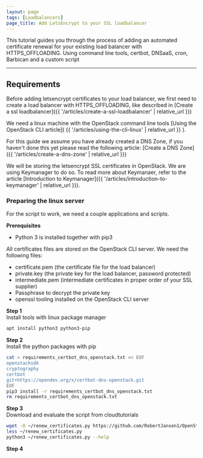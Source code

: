 ```yaml
---
layout: page
tags: [Loadbalancers]
page_title: Add LetsEncrypt to your SSL loadbalancer
---
```


This tutorial guides you through the process of adding an automated certificate renewal for 
your existing load balancer with HTTPS_OFFLOADING. Using command line tools, certbot, DNSaaS, 
cron, Barbican and a custom script 

---

## Requirements
Before adding letsencrypt certificates to your load balancer, we first need to create a load 
balancer with HTTPS_OFFLOADING, like described in [Create a ssl loadbalancer]({{ '/articles/create-a-ssl-loadbalancer' | relative_url }}) 
 
We need a linux machine with the OpenStack command line tools [Using the OpenStack CLI article](
    {{ '/articles/using-the-cli-linux' | relative_url }}
).

For this guide we assume you have already created a DNS Zone, if you haven't
done this yet please read the following article:
[Create a DNS Zone]({{ '/articles/create-a-dns-zone' | relative_url }})
 
We will be storing the letsencrypt SSL certificates in OpenStack. We are using 
Keymanager to do so. To read more about Keymanaer, refer to the article 
[Introduction to Keymanager]({{ '/articles/introduction-to-keymanager' | relative_url }}).



### Preparing the linux server

For the script to work, we need a couple applications and scripts. 

**Prerequisites**
 - Python 3 is installed together with pip3
   
 All certificates files are stored on the OpenStack CLI server. We need the following files:
   - certificate.pem (the certificate file for the load balancer)
   - private.key (the private key for the load balancer, password protected)
   - intermediate.pem (intermediate certificates in proper order of your SSL supplier)
 - Passphrase to decrypt the private key
 - openssl tooling installed on the OpenStack CLI server


**Step 1**  
Install tools with linux package manager 
```bash
apt install python3 python3-pip
```
**Step 2**  
Install the python packages with pip 
```bash
cat > requirements_certbot_dns_openstack.txt << EOF
openstacksdk
cryptography
certbot
git+https://opendev.org/x/certbot-dns-openstack.git
EOF
pip3 install -r requirements_certbot_dns_openstack.txt
rm requirements_certbot_dns_openstack.txt
```

**Step 3**  
Download and evaluate the script from cloudtutorials 
```bash
wget -O ~/renew_certificates.py https://github.com/RobertJansen1/OpenStack-Docs/blob/main/assets/scripts/2025-01-30-create-certbot-ssl-loadbalancer/renew_certificates.py
less ~/renew_certificates.py
python3 ~/renew_certificates.py --help
```
 
**Step 4**
